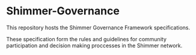 # Shimmer-Governance

This repository hosts the Shimmer Governance Framework specifications.

These specification form the rules and guidelines for community participation and decision making proccesses in the Shimmer network.
